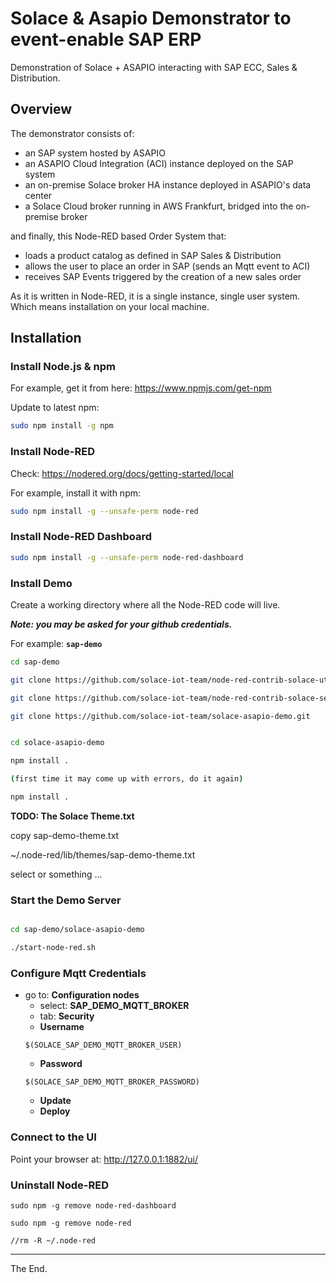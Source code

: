 # Solace & Asapio Demonstrator to event-enable SAP ERP

Demonstration of Solace + ASAPIO interacting with SAP ECC, Sales & Distribution.

## Overview

The demonstrator consists of:
- an SAP system hosted by ASAPIO
- an ASAPIO Cloud Integration (ACI) instance deployed on the SAP system
- an on-premise Solace broker HA instance deployed in ASAPIO's data center
- a Solace Cloud broker running in AWS Frankfurt, bridged into the on-premise broker

and finally, this Node-RED based Order System that:
- loads a product catalog as defined in SAP Sales & Distribution
- allows the user to place an order in SAP (sends an Mqtt event to ACI)
- receives SAP Events triggered by the creation of a new sales order

As it is written in Node-RED, it is a single instance, single user system.
Which means installation on your local machine.

## Installation

### Install Node.js & npm

For example, get it from here: https://www.npmjs.com/get-npm

Update to latest npm:
```bash
sudo npm install -g npm
```

### Install Node-RED

Check: https://nodered.org/docs/getting-started/local

For example, install it with npm:
```bash
sudo npm install -g --unsafe-perm node-red
```

### Install Node-RED Dashboard

```bash
sudo npm install -g --unsafe-perm node-red-dashboard
```

### Install Demo

Create a working directory where all the Node-RED code will live.

_**Note: you may be asked for your github credentials.**_

For example: **``sap-demo``**

```bash
cd sap-demo
```
```bash
git clone https://github.com/solace-iot-team/node-red-contrib-solace-utils.git
```
```bash
git clone https://github.com/solace-iot-team/node-red-contrib-solace-sempv2.git
```
```bash
git clone https://github.com/solace-iot-team/solace-asapio-demo.git
```
```bash

cd solace-asapio-demo

npm install .

(first time it may come up with errors, do it again)

npm install .

```

**TODO: The Solace Theme.txt**

copy sap-demo-theme.txt

  ~/.node-red/lib/themes/sap-demo-theme.txt

select or something ...

### Start the Demo Server

```bash

cd sap-demo/solace-asapio-demo

./start-node-red.sh

```
### Configure Mqtt Credentials

- go to: **Configuration nodes**
  - select: **SAP_DEMO_MQTT_BROKER**
  - tab: **Security**
  - **Username**
  ```
  $(SOLACE_SAP_DEMO_MQTT_BROKER_USER)
  ```
  - **Password**
  ```
  $(SOLACE_SAP_DEMO_MQTT_BROKER_PASSWORD)
  ```
  - **Update**
  - **Deploy**

### Connect to the UI

Point your browser at: http://127.0.0.1:1882/ui/

### Uninstall Node-RED

```
sudo npm -g remove node-red-dashboard

sudo npm -g remove node-red

//rm -R ~/.node-red

```

---
The End.
